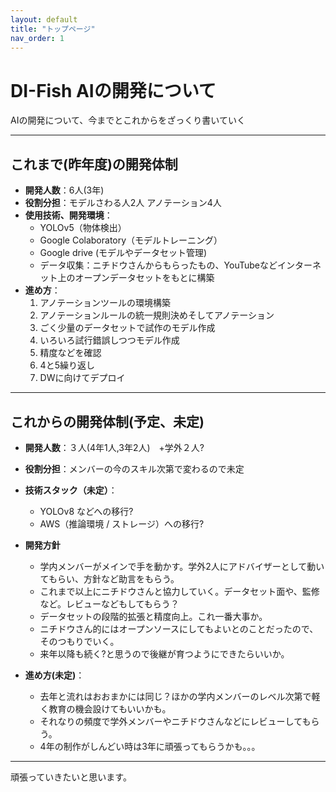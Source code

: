 ```yaml
---
layout: default
title: "トップページ"
nav_order: 1
---
```


# DI-Fish AIの開発について

AIの開発について、今までとこれからをざっくり書いていく

---

##  これまで(昨年度)の開発体制

- **開発人数**：6人(3年)
- **役割分担**：モデルさわる人2人 アノテーション4人
- **使用技術、開発環境**：
  - YOLOv5（物体検出）
  - Google Colaboratory（モデルトレーニング）
  - Google drive (モデルやデータセット管理)
  - データ収集：ニチドウさんからもらったもの、YouTubeなどインターネット上のオープンデータセットをもとに構築
- **進め方**：
  1. アノテーションツールの環境構築
  2. アノテーションルールの統一規則決めそしてアノテーション
  3. ごく少量のデータセットで試作のモデル作成
  4. いろいろ試行錯誤しつつモデル作成
  5. 精度などを確認
  6. 4と5繰り返し
  7. DWに向けてデプロイ

---

##  これからの開発体制(予定、未定)

- **開発人数**：３人(4年1人,3年2人)　+学外２人?
- **役割分担**：メンバーの今のスキル次第で変わるので未定
- **技術スタック（未定）**：
  - YOLOv8 などへの移行?
  - AWS（推論環境 / ストレージ）への移行?

- **開発方針**
  - 学内メンバーがメインで手を動かす。学外2人にアドバイザーとして動いてもらい、方針など助言をもらう。
  - これまで以上にニチドウさんと協力していく。データセット面や、監修など。レビューなどもしてもらう？
  - データセットの段階的拡張と精度向上。これ一番大事か。
  - ニチドウさん的にはオープンソースにしてもよいとのことだったので、そのつもりでいく。
  - 来年以降も続く?と思うので後継が育つようにできたらいいか。

- **進め方(未定)**：
  - 去年と流れはおおまかには同じ？ほかの学内メンバーのレベル次第で軽く教育の機会設けてもいいかも。
  - それなりの頻度で学外メンバーやニチドウさんなどにレビューしてもらう。
  - 4年の制作がしんどい時は3年に頑張ってもらうかも。。。

---
頑張っていきたいと思います。
